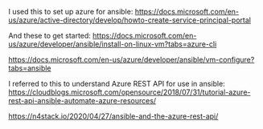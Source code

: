 I used this to set up azure for ansible:
https://docs.microsoft.com/en-us/azure/active-directory/develop/howto-create-service-principal-portal

And these to get started:
https://docs.microsoft.com/en-us/azure/developer/ansible/install-on-linux-vm?tabs=azure-cli

https://docs.microsoft.com/en-us/azure/developer/ansible/vm-configure?tabs=ansible

I referred to this to understand Azure REST API for use in ansible:
https://cloudblogs.microsoft.com/opensource/2018/07/31/tutorial-azure-rest-api-ansible-automate-azure-resources/

https://n4stack.io/2020/04/27/ansible-and-the-azure-rest-api/